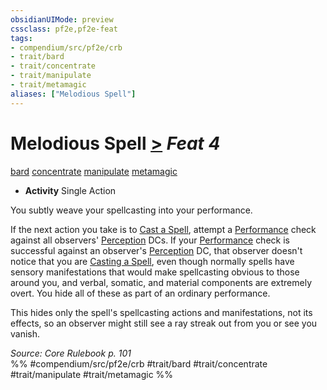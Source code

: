 ```yaml
---
obsidianUIMode: preview
cssclass: pf2e,pf2e-feat
tags:
- compendium/src/pf2e/crb
- trait/bard
- trait/concentrate
- trait/manipulate
- trait/metamagic
aliases: ["Melodious Spell"]
---
```

# Melodious Spell  [>](/rules/core-rulebook/chapter-9-playing-the-game.md#Actions "Single Action") *Feat 4*  
[bard](/rules/traits/bard.md)  [concentrate](/rules/traits/concentrate.md)  [manipulate](/rules/traits/manipulate.md)  [metamagic](/rules/traits/metamagic.md)  

- **Activity** Single Action

You subtly weave your spellcasting into your performance.

If the next action you take is to [Cast a Spell](/rules/actions/cast-a-spell.md), attempt a [Performance](/compendium/skills.md#Performance) check against all observers' [Perception](/compendium/skills.md#Perception) DCs. If your [Performance](/compendium/skills.md#Performance) check is successful against an observer's [Perception](/compendium/skills.md#Perception) DC, that observer doesn't notice that you are [Casting a Spell](/rules/actions/cast-a-spell.md), even though normally spells have sensory manifestations that would make spellcasting obvious to those around you, and verbal, somatic, and material components are extremely overt. You hide all of these as part of an ordinary performance.

This hides only the spell's spellcasting actions and manifestations, not its effects, so an observer might still see a ray streak out from you or see you vanish.

*Source: Core Rulebook p. 101*  
%% #compendium/src/pf2e/crb #trait/bard #trait/concentrate #trait/manipulate #trait/metamagic %%